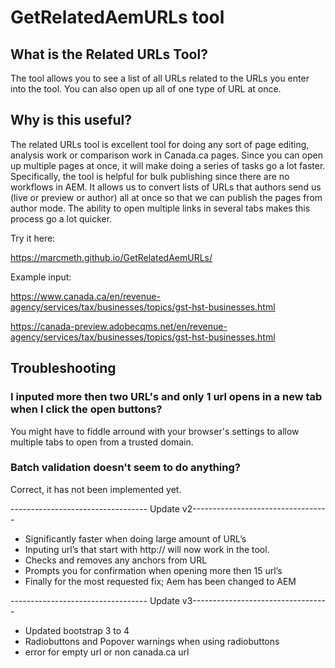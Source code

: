 # GetRelatedAemURLs tool
## What is the Related URLs Tool?

The tool allows you to see a list of all URLs related to the URLs you enter into the tool.  You can also open up all of one type of URL at once.

## Why is this useful?
The related URLs tool is excellent tool for doing any sort of page editing, analysis work or comparison work in Canada.ca pages.  Since you can open up multiple pages at once, it will make doing a series of tasks go a lot faster. Specifically, the tool is helpful for bulk publishing since there are no workflows in AEM. It allows us to convert lists of URLs that authors send us (live or preview or author) all at once so that we can publish the pages from author mode. The ability to open multiple links in several tabs makes this process go a lot quicker.

Try it here:

https://marcmeth.github.io/GetRelatedAemURLs/

Example input:

https://www.canada.ca/en/revenue-agency/services/tax/businesses/topics/gst-hst-businesses.html

https://canada-preview.adobecqms.net/en/revenue-agency/services/tax/businesses/topics/gst-hst-businesses.html

## Troubleshooting

### I inputed more then two URL's and only 1 url opens in a new tab when I click the open buttons? 
You might have to fiddle arround with your browser's settings to allow multiple tabs to open from a trusted domain. 

### Batch validation doesn't seem to do anything? 
Correct, it has not been implemented yet. 

---------------------------------- Update v2----------------------------------

- Significantly faster when doing large amount of URL’s
- Inputing url’s that start with http:// will now work in the tool.  
- Checks and removes any anchors from URL
- Prompts you for confirmation when opening more then 15 url’s
- Finally for the most requested fix; Aem has been changed to AEM

---------------------------------- Update v3----------------------------------

- Updated bootstrap 3 to 4
- Radiobuttons and Popover warnings when using radiobuttons
- error for empty url or non canada.ca url
